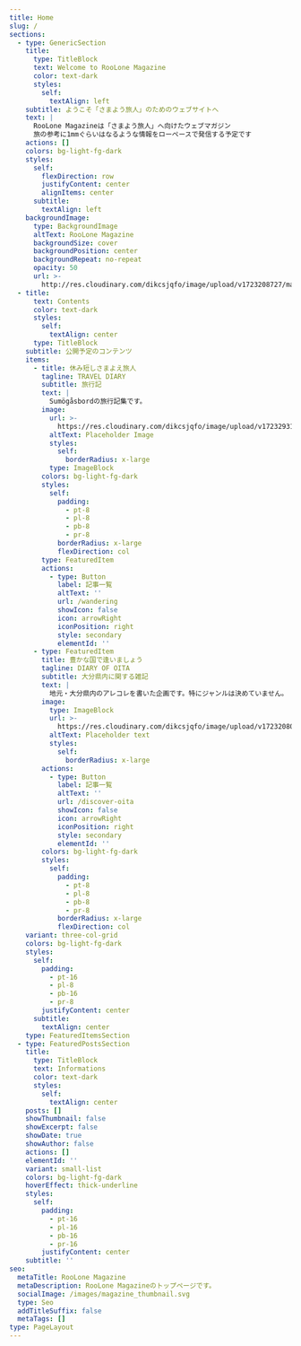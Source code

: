 ```yaml
---
title: Home
slug: /
sections:
  - type: GenericSection
    title:
      type: TitleBlock
      text: Welcome to RooLone Magazine
      color: text-dark
      styles:
        self:
          textAlign: left
    subtitle: ようこそ「さまよう旅人」のためのウェブサイトへ
    text: |
      RooLone Magazineは「さまよう旅人」へ向けたウェブマガジン  
      旅の参考に1mmぐらいはなるような情報をローペースで発信する予定です
    actions: []
    colors: bg-light-fg-dark
    styles:
      self:
        flexDirection: row
        justifyContent: center
        alignItems: center
      subtitle:
        textAlign: left
    backgroundImage:
      type: BackgroundImage
      altText: RooLone Magazine
      backgroundSize: cover
      backgroundPosition: center
      backgroundRepeat: no-repeat
      opacity: 50
      url: >-
        http://res.cloudinary.com/dikcsjqfo/image/upload/v1723208727/magazine_background_kibsht.svg
  - title:
      text: Contents
      color: text-dark
      styles:
        self:
          textAlign: center
      type: TitleBlock
    subtitle: 公開予定のコンテンツ
    items:
      - title: 休み短しさまよえ旅人
        tagline: TRAVEL DIARY
        subtitle: 旅行記
        text: |
          Sumögåsbordの旅行記集です。
        image:
          url: >-
            https://res.cloudinary.com/dikcsjqfo/image/upload/v1723293169/magazin_wandering_Thumbnail_v50rex.jpg
          altText: Placeholder Image
          styles:
            self:
              borderRadius: x-large
          type: ImageBlock
        colors: bg-light-fg-dark
        styles:
          self:
            padding:
              - pt-8
              - pl-8
              - pb-8
              - pr-8
            borderRadius: x-large
            flexDirection: col
        type: FeaturedItem
        actions:
          - type: Button
            label: 記事一覧
            altText: ''
            url: /wandering
            showIcon: false
            icon: arrowRight
            iconPosition: right
            style: secondary
            elementId: ''
      - type: FeaturedItem
        title: 豊かな国で逢いましょう
        tagline: DIARY OF OITA
        subtitle: 大分県内に関する雑記
        text: |
          地元・大分県内のアレコレを書いた企画です。特にジャンルは決めていません。
        image:
          type: ImageBlock
          url: >-
            https://res.cloudinary.com/dikcsjqfo/image/upload/v1723208013/magazin_discover-oita_Thumbnail_eyelkl.jpg
          altText: Placeholder text
          styles:
            self:
              borderRadius: x-large
        actions:
          - type: Button
            label: 記事一覧
            altText: ''
            url: /discover-oita
            showIcon: false
            icon: arrowRight
            iconPosition: right
            style: secondary
            elementId: ''
        colors: bg-light-fg-dark
        styles:
          self:
            padding:
              - pt-8
              - pl-8
              - pb-8
              - pr-8
            borderRadius: x-large
            flexDirection: col
    variant: three-col-grid
    colors: bg-light-fg-dark
    styles:
      self:
        padding:
          - pt-16
          - pl-8
          - pb-16
          - pr-8
        justifyContent: center
      subtitle:
        textAlign: center
    type: FeaturedItemsSection
  - type: FeaturedPostsSection
    title:
      type: TitleBlock
      text: Informations
      color: text-dark
      styles:
        self:
          textAlign: center
    posts: []
    showThumbnail: false
    showExcerpt: false
    showDate: true
    showAuthor: false
    actions: []
    elementId: ''
    variant: small-list
    colors: bg-light-fg-dark
    hoverEffect: thick-underline
    styles:
      self:
        padding:
          - pt-16
          - pl-16
          - pb-16
          - pr-16
        justifyContent: center
    subtitle: ''
seo:
  metaTitle: RooLone Magazine
  metaDescription: RooLone Magazineのトップページです。
  socialImage: /images/magazine_thumbnail.svg
  type: Seo
  addTitleSuffix: false
  metaTags: []
type: PageLayout
---
```

